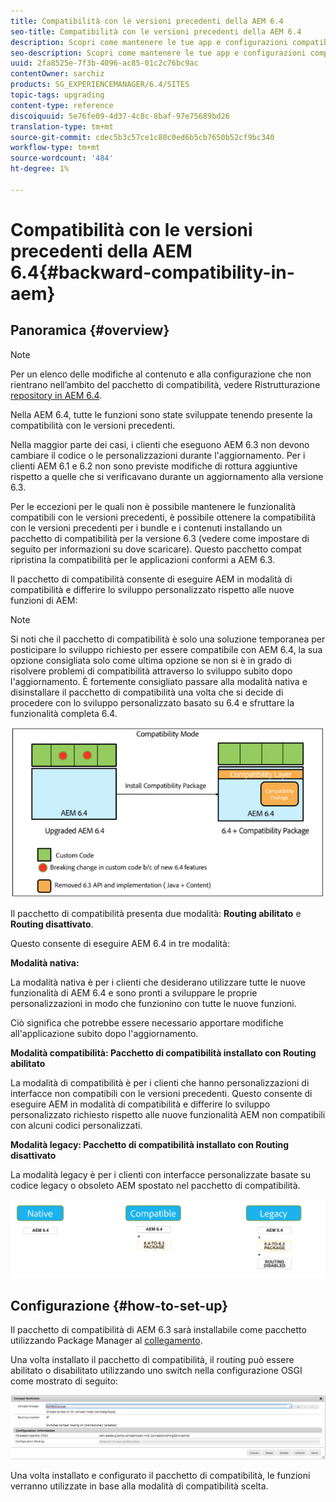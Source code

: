 ```yaml
---
title: Compatibilità con le versioni precedenti della AEM 6.4
seo-title: Compatibilità con le versioni precedenti della AEM 6.4
description: Scopri come mantenere le tue app e configurazioni compatibili con AEM 6.4
seo-description: Scopri come mantenere le tue app e configurazioni compatibili con AEM 6.4
uuid: 2fa8525e-7f3b-4096-ac85-01c2c76bc9ac
contentOwner: sarchiz
products: SG_EXPERIENCEMANAGER/6.4/SITES
topic-tags: upgrading
content-type: reference
discoiquuid: 5e76fe09-4d37-4c8c-8baf-97e75689bd26
translation-type: tm+mt
source-git-commit: cdec5b3c57ce1c80c0ed6b5cb7650b52cf9bc340
workflow-type: tm+mt
source-wordcount: '484'
ht-degree: 1%

---
```



# Compatibilità con le versioni precedenti della AEM 6.4{#backward-compatibility-in-aem}

## Panoramica {#overview}

>[!NOTE]
>
>Per un elenco delle modifiche al contenuto e alla configurazione che non rientrano nell’ambito del pacchetto di compatibilità, vedere Ristrutturazione [repository in AEM 6.4](/help/sites-deploying/repository-restructuring.md).

Nella AEM 6.4, tutte le funzioni sono state sviluppate tenendo presente la compatibilità con le versioni precedenti.

Nella maggior parte dei casi, i clienti che eseguono AEM 6.3 non devono cambiare il codice o le personalizzazioni durante l&#39;aggiornamento. Per i clienti AEM 6.1 e 6.2 non sono previste modifiche di rottura aggiuntive rispetto a quelle che si verificavano durante un aggiornamento alla versione 6.3.

Per le eccezioni per le quali non è possibile mantenere le funzionalità compatibili con le versioni precedenti, è possibile ottenere la compatibilità con le versioni precedenti per i bundle e i contenuti installando un pacchetto di compatibilità per la versione 6.3 (vedere come impostare di seguito per informazioni su dove scaricare). Questo pacchetto compat ripristina la compatibilità per le applicazioni conformi a AEM 6.3.

Il pacchetto di compatibilità consente di eseguire AEM in modalità di compatibilità e differire lo sviluppo personalizzato rispetto alle nuove funzioni di AEM:

>[!NOTE]
>
>Si noti che il pacchetto di compatibilità è solo una soluzione temporanea per posticipare lo sviluppo richiesto per essere compatibile con AEM 6.4, la sua opzione consigliata solo come ultima opzione se non si è in grado di risolvere problemi di compatibilità attraverso lo sviluppo subito dopo l&#39;aggiornamento. È fortemente consigliato passare alla modalità nativa e disinstallare il pacchetto di compatibilità una volta che si decide di procedere con lo sviluppo personalizzato basato su 6.4 e sfruttare la funzionalità completa 6.4.

![screen_shot_2018-04-05at43339 pm](assets/screen_shot_2018-04-05at43339pm.png)

Il pacchetto di compatibilità presenta due modalità: **Routing abilitato** e **Routing disattivato**.

Questo consente di eseguire AEM 6.4 in tre modalità:

**Modalità nativa:**

La modalità nativa è per i clienti che desiderano utilizzare tutte le nuove funzionalità di AEM 6.4 e sono pronti a sviluppare le proprie personalizzazioni in modo che funzionino con tutte le nuove funzioni.

Ciò significa che potrebbe essere necessario apportare modifiche all&#39;applicazione subito dopo l&#39;aggiornamento.

**Modalità compatibilità: Pacchetto di compatibilità installato con Routing abilitato**

La modalità di compatibilità è per i clienti che hanno personalizzazioni di interfacce non compatibili con le versioni precedenti. Questo consente di eseguire AEM in modalità di compatibilità e differire lo sviluppo personalizzato richiesto rispetto alle nuove funzionalità AEM non compatibili con alcuni codici personalizzati.

**Modalità legacy: Pacchetto di compatibilità installato con Routing disattivato**

La modalità legacy è per i clienti con interfacce personalizzate basate su codice legacy o obsoleto AEM spostato nel pacchetto di compatibilità.

![image2018-2-12_23-58-37](assets/image2018-2-12_23-58-37.png)

## Configurazione {#how-to-set-up}

Il pacchetto di compatibilità di AEM 6.3 sarà installabile come pacchetto utilizzando Package Manager al [collegamento](https://www.adobeaemcloud.com/content/marketplace/marketplaceProxy.html?packagePath=/content/companies/public/adobe/packages/cq640/compatpack/aem-compat-cq64-to-cq63).

Una volta installato il pacchetto di compatibilità, il routing può essere abilitato o disabilitato utilizzando uno switch nella configurazione OSGI come mostrato di seguito:

![screen_shot_2017-11-27at122421pm](assets/screen_shot_2017-11-27at122421pm.png)

Una volta installato e configurato il pacchetto di compatibilità, le funzioni verranno utilizzate in base alla modalità di compatibilità scelta.
